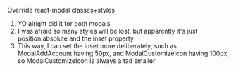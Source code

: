 Override react-modal classes+styles
1. YO alright did it for both modals
2. I was afraid so many styles will be lost, but apparently it's just position:absolute and the inset property
3. This way, I can set the inset more deliberately, such as ModalAddAccount having 50px, and ModalCustomizeIcon having 100px, so ModalCustomizeIcon is always a tad smaller